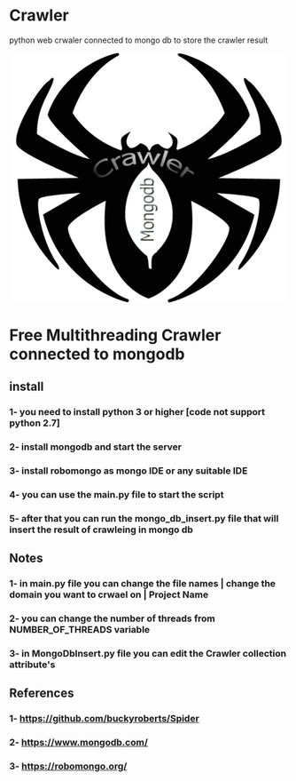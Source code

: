 # Crawler
python web crwaler connected to mongo db to store the crawler result 

![alt text](https://github.com/devmoathnaji/Crawler/blob/master/CrwalerMongoDbLogo.png?raw=true)

# Free Multithreading Crawler connected to mongodb 

## install 
### 1- you need to install python 3 or higher [code not support python 2.7]
### 2- install mongodb and start the server 
### 3- install robomongo as mongo IDE or any suitable IDE
### 4- you can use the main.py file to start the script
### 5- after that you can run the mongo_db_insert.py file that will insert the result of crawleing in mongo db

## Notes 

### 1- in main.py file you can change the file names | change the domain you want to crwael on | Project Name
### 2- you can change the number of threads from NUMBER_OF_THREADS variable 
### 3- in MongoDbInsert.py file you can edit the Crawler collection attribute's

## References 

### 1- https://github.com/buckyroberts/Spider
### 2- https://www.mongodb.com/
### 3- https://robomongo.org/
